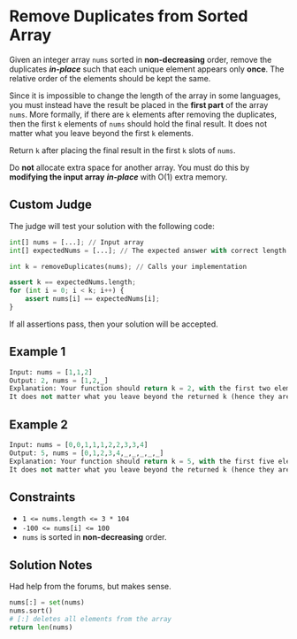 # Remove Duplicates from Sorted Array

Given an integer array ```nums``` sorted in **non-decreasing** order, remove the duplicates ***in-place*** such that each unique element appears only **once**. The relative order of the elements should be kept the same.

Since it is impossible to change the length of the array in some languages, you must instead have the result be placed in the **first part** of the array ```nums```. More formally, if there are ```k``` elements after removing the duplicates, then the first ```k``` elements of ```nums``` should hold the final result. It does not matter what you leave beyond the first ```k``` elements.

Return ```k``` after placing the final result in the first ```k``` slots of ```nums```.

Do **not** allocate extra space for another array. You must do this by **modifying the input array** ***in-place*** with O(1) extra memory.

## Custom Judge

The judge will test your solution with the following code:

```PYTHON
int[] nums = [...]; // Input array
int[] expectedNums = [...]; // The expected answer with correct length

int k = removeDuplicates(nums); // Calls your implementation

assert k == expectedNums.length;
for (int i = 0; i < k; i++) {
    assert nums[i] == expectedNums[i];
}
```

If all assertions pass, then your solution will be accepted.

## Example 1

```PYTHON
Input: nums = [1,1,2]
Output: 2, nums = [1,2,_]
Explanation: Your function should return k = 2, with the first two elements of nums being 1 and 2 respectively.
It does not matter what you leave beyond the returned k (hence they are underscores).
```

## Example 2

```PYTHON
Input: nums = [0,0,1,1,1,2,2,3,3,4]
Output: 5, nums = [0,1,2,3,4,_,_,_,_,_]
Explanation: Your function should return k = 5, with the first five elements of nums being 0, 1, 2, 3, and 4 respectively.
It does not matter what you leave beyond the returned k (hence they are underscores).
```

## Constraints

- ```1 <= nums.length <= 3 * 104```
- ```-100 <= nums[i] <= 100```
- ```nums``` is sorted in **non-decreasing** order.

## Solution Notes

Had help from the forums, but makes sense.

```Python
nums[:] = set(nums)
nums.sort()
# [:] deletes all elements from the array
return len(nums) 
```
